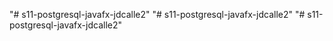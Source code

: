"# s11-postgresql-javafx-jdcalle2" 
"# s11-postgresql-javafx-jdcalle2" 
"# s11-postgresql-javafx-jdcalle2" 
